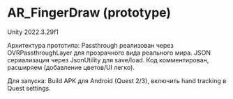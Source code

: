 # AR_FingerDraw (prototype)
Unity 2022.3.29f1

Архитектура прототипа:
Passthrough реализован через OVRPassthroughLayer для прозрачного вида реального мира. JSON сериализация через JsonUtility для save/load. Код комментирован, расширяем (добавление цветов/UI легко).

Для запуска: Build APK для Android (Quest 2/3), включить hand tracking в Quest settings.
